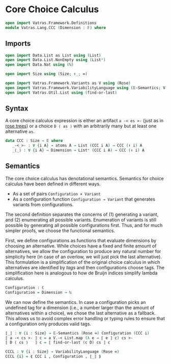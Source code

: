# Core Choice Calculus

```agda
open import Vatras.Framework.Definitions
module Vatras.Lang.CCC (Dimension : 𝔽) where
```

## Imports
```agda
open import Data.List as List using (List)
open import Data.List.NonEmpty using (List⁺)
open import Data.Nat using (ℕ)

open import Size using (Size; ↑_; ∞)

open import Vatras.Framework.Variants as V using (Rose)
open import Vatras.Framework.VariabilityLanguage using (𝔼-Semantics; VariabilityLanguage; ⟪_,_,_⟫)
open import Vatras.Util.List using (find-or-last)
```

## Syntax

A core choice calculus expression is either an artifact `a -< es >-` (just as in [rose trees](../Framework/Variants.agda))
or a choice `D ⟨ as ⟩` with an arbitrarily many but at least one alternative `as`.
```agda
data CCC : Size → 𝔼 where
   _-<_>- : ∀ {i A} → atoms A → List (CCC i A) → CCC (↑ i) A
   _⟨_⟩ : ∀ {i A} → Dimension → List⁺ (CCC i A) → CCC (↑ i) A
```

## Semantics

The core choice calculus has denotational semantics.
Semantics for choice calculus have been defined in different ways.
- As a set of pairs `Configuration × Variant`
- As a configuration function `Configuration → Variant` that generates variants from configurations.

The second definition separates the concerns of (1) generating a variant, and (2) enumerating all possible variants.
Enumeration of variants is still possible by generating all possible configurations first.
Thus, and for much simpler proofs, we choose the functional semantics.

First, we define configurations as functions that evaluate dimensions by choosing an alternative.
While choices have a fixed and finite amount of alternatives, we allow the configuration to produce
any natural number for simplicity here (in case of an overlow, we will just pick the last alternative).
This formulation is a simplification of the original choice calculus in which alternatives are identified by _tags_
and then configurations choose tags.
The simplification here is analogous to how de Bruijn indices simplify lambda calculus.
```agda
Configuration : ℂ
Configuration = Dimension → ℕ
```

We can now define the semantics.
In case a configuration picks an undefined tag for a dimension (i.e., a number larger than the amount of alternatives within a choice), we chose the last alternative as a fallback.
This allows us to avoid complex error handling or typing rules to ensure that a  configuration only produces valid tags.
```agda
⟦_⟧ : ∀ {i : Size} → 𝔼-Semantics (Rose ∞) Configuration (CCC i)
⟦ a -< cs >- ⟧ c = a V.-< List.map (λ e → ⟦ e ⟧ c) cs >-
⟦ D ⟨ cs ⟩   ⟧ c = ⟦ find-or-last (c D) cs ⟧ c

CCCL : ∀ {i : Size} → VariabilityLanguage (Rose ∞)
CCCL {i} = ⟪ CCC i , Configuration , ⟦_⟧ ⟫
```
